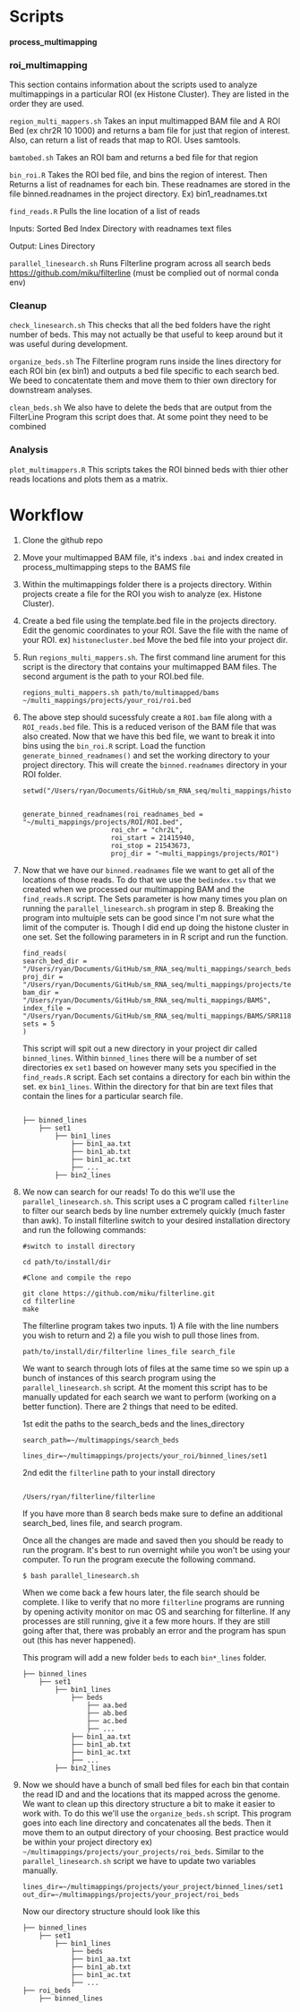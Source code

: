 # Scripts

#### process_multimapping

### roi_multimapping
This section contains information about the scripts used to analyze multimappings in a particular ROI (ex Histone Cluster). They are listed in the order they are used.

`region_multi_mappers.sh`
Takes an input multimapped BAM file and A ROI Bed (ex chr2R 10 1000) and returns a 
bam file for just that region of interest. Also, can return a list of reads that map to ROI. Uses samtools.

`bamtobed.sh`
Takes an ROI bam and returns a bed file for that region

`bin_roi.R`
Takes the ROI bed file, and bins the region of interest. Then Returns a list of readnames for each bin. These readnames are stored in the file binned.readnames in the project directory. Ex) bin1_readnames.txt

`find_reads.R`
Pulls the line location of a list of reads 

Inputs: 
Sorted Bed Index 
Directory with readnames text files

Output:
Lines Directory


`parallel_linesearch.sh`
Runs Filterline program across all search beds https://github.com/miku/filterline (must be complied out of normal conda env)

### Cleanup 

`check_linesearch.sh`
This checks that all the bed folders have the right number of beds. This may not actually be that useful to keep around but it was useful during development.

`organize_beds.sh` 
The Filterline program runs inside the lines directory for each ROI bin (ex bin1) and outputs a bed file specific to each search bed. We beed to concatentate them and move them to thier own directory for downstream analyses. 

`clean_beds.sh` 
We also have to delete the beds that are output from the FilterLine Program this script does that. At some point they need to be combined 

### Analysis 

`plot_multimappers.R` 
This scripts takes the ROI binned beds with thier other reads locations and plots them as a matrix.


# Workflow 
1) Clone the github repo 

2) Move your multimapped BAM file, it's indexs `.bai` and index created in process_multimapping steps to the BAMS file

3) Within the multimappings folder there is a projects directory. Within projects create a file for the ROI you wish to analyze (ex. Histone Cluster). 

4) Create a bed file using the template.bed file in the projects directory. Edit the genomic coordinates to your ROI. Save the file with the name of your ROI. ex) `histonecluster.bed` Move the bed file into your project dir. 

5) Run `regions_multi_mappers.sh`. The first command line arument for this script is the directory that contains your multimapped BAM files. The second argument is the path to your ROI.bed file. 

    ````
    regions_multi_mappers.sh path/to/multimapped/bams ~/multi_mappings/projects/your_roi/roi.bed    

    ````
6) The above step should sucessfuly create a `ROI.bam` file along with a `ROI_reads.bed` file. This is a reduced verison of the BAM file that was also created. Now that we have this bed file, we want to break it into bins using the `bin_roi.R` script. Load the function `generate_binned_readnames()` and set the working directory to your project directory. This will create the `binned.readnames` directory in your ROI folder. 
    ````
    setwd("/Users/ryan/Documents/GitHub/sm_RNA_seq/multi_mappings/histone_cluster")
    
    
    generate_binned_readnames(roi_readnames_bed = "~/multi_mappings/projects/ROI/ROI.bed",
                          roi_chr = "chr2L", 
                          roi_start = 21415940, 
                          roi_stop = 21543673, 
                          proj_dir = "~multi_mappings/projects/ROI")
    ````
    
7) Now that we have our `binned.readnames` file we want to get all of the locations of those reads. To do that we use the `bedindex.tsv` that we created when we processed our multimapping BAM and the `find_reads.R` script. The Sets parameter is how many times you plan on running the `parallel_linesearch.sh` program in step 8. Breaking the program into multuiple sets can be good since I'm not sure what the limit of the computer is. Though I did end up doing the histone cluster in one set. Set the following parameters in in R script and run the function. 

    ````
    find_reads( 
    search_bed_dir = "/Users/ryan/Documents/GitHub/sm_RNA_seq/multi_mappings/search_beds/",
    proj_dir = "/Users/ryan/Documents/GitHub/sm_RNA_seq/multi_mappings/projects/testing", 
    bam_dir = "/Users/ryan/Documents/GitHub/sm_RNA_seq/multi_mappings/BAMS",
    index_file = "/Users/ryan/Documents/GitHub/sm_RNA_seq/multi_mappings/BAMS/SRR1187947_mapped_verysensitive_local.mapped_sorted.bedindex.tsv", 
    sets = 5 
    )

    ````
    This script will spit out a new directory in your project dir called `binned_lines`. Within `binned_lines` there will be a number of set directories ex `set1` based on however many sets you specified in the `find_reads.R` script. Each set contains a directory for each bin within the set. ex `bin1_lines`. Within the directory for that bin are text files that contain the lines for a particular search file. 

    ````
   
    ├── binned_lines
        ├── set1
            ├── bin1_lines
                ├── bin1_aa.txt 
                ├── bin1_ab.txt
                ├── bin1_ac.txt 
                ├── ... 
            ├── bin2_lines

    ````
    

8) We now can search for our reads! To do this we'll use the `parallel_linesearch.sh`. This script uses a C program called `filterline` to filter our search beds by line number extremely quickly (much faster than awk). To install filterline switch to your desired installation directory and run the following commands:
    ````
    #switch to install directory 

    cd path/to/install/dir

    #Clone and compile the repo 

    git clone https://github.com/miku/filterline.git
    cd filterline
    make
    
    ````
    The filterline program takes two inputs. 1) A file with the line numbers you wish to return and 2) a file you wish to pull those lines from.
    ````
    path/to/install/dir/filterline lines_file search_file

    ````
    We want to search through lots of files at the same time so we spin up a bunch of instances of this search program using the `parallel_linesearch.sh` script. At the moment this script has to be manually updated for each search we want to perform (working on a better function). There are 2 things that need to be edited. 
    
    1st edit the paths to the search_beds and the lines_directory
    ````
    search_path=~/multimappings/search_beds
    
    lines_dir=~/multimappings/projects/your_roi/binned_lines/set1
    
    ````
    

    2nd edit the `filterline` path to your install directory

    ````

    /Users/ryan/filterline/filterline

    ````

    If you have more than 8 search beds make sure to define an additional search_bed, lines file, and search program.

    Once all the changes are made and saved then you should be ready to run the program. It's best to run overnight while you won't be using your computer. To run the program execute the following command.

    ````
    $ bash parallel_linesearch.sh

    ````
    When we come back a few hours later, the file search should be complete. I like to verify that no more `filterline` programs are running by opening activity monitor on mac OS and searching for filterline. If any processes are still running, give it a few more hours. If they are still going after that, there was probably an error and the program has spun out (this has never happened). 

    This program will add a new folder `beds` to each `bin*_lines` folder.
    ````
    ├── binned_lines
        ├── set1
            ├── bin1_lines
                ├── beds 
                    ├── aa.bed
                    ├── ab.bed
                    ├── ac.bed
                    ├── ... 
                ├── bin1_aa.txt 
                ├── bin1_ab.txt
                ├── bin1_ac.txt 
                ├── ... 
            ├── bin2_lines
    ````

9) Now we should have a bunch of small bed files for each bin that contain the read ID and and the locations that its mapped across the genome. We want to clean up this directory structure a bit to make it easier to work with. To do this we'll use the `organize_beds.sh` script. This program goes into each line directory and concatenates all the beds. Then it move them to an output directory of your choosing. Best practice would be within your project directory ex) `~/multimappings/projects/your_projects/roi_beds`. Similar to the `parallel_linesearch.sh` script we have to update two variables manually. 
    ````
    lines_dir=~/multimappings/projects/your_project/binned_lines/set1
    out_dir=~/multimappings/projects/your_project/roi_beds
    ````
    Now our directory structure should look like this

    ````
    ├── binned_lines
        ├── set1
            ├── bin1_lines
                ├── beds 
                ├── bin1_aa.txt 
                ├── bin1_ab.txt
                ├── bin1_ac.txt 
                ├── ... 
    ├── roi_beds
        ├── binned_lines

    ````





